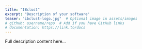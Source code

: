 ```yaml
---
title: "IBclust"
excerpt: "Description of your software"
teaser: "ibclust-logo.jpg"  # Optional image in assets/images
# github: username/repo  # Add if you have GitHub links
# documentation: https://link.to/docs
---
```


Full description content here...